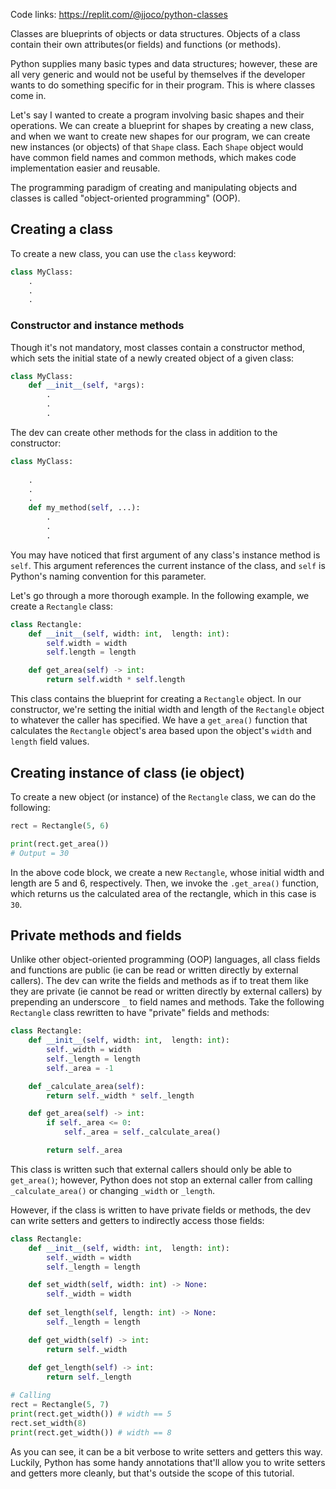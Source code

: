 
Code links: <https://replit.com/@jjoco/python-classes>

Classes are blueprints of objects or data structures. Objects of a class contain their own attributes(or fields) and functions (or methods).

Python supplies many basic types and data structures; however, these are all very generic and would not be useful by themselves if the developer wants to do something specific for in their program. This is where classes come in.

Let's say I wanted to create a program involving basic shapes and their operations. We can create a blueprint for shapes by creating a new class, and when we want to create new shapes for our program, we can create new instances (or objects) of that `Shape` class. Each `Shape` object would have common field names and common methods, which makes code implementation easier and reusable.

The programming paradigm of creating and manipulating objects and classes is called "object-oriented programming" (OOP).

## Creating a class

To create a new class, you can use the `class` keyword:
```python
class MyClass:
    .
    .
    .

```
### Constructor and instance methods
Though it's not mandatory, most classes contain a constructor method, which sets the initial state of a newly created object of a given class:

```python
class MyClass:
    def __init__(self, *args):
        .
        .
        .
```

The dev can create other methods for the class in addition to the constructor:
```python
class MyClass:
   
    .
    .
    .
    def my_method(self, ...):
        .
        .
        .

```
You may have noticed that first argument of any class's instance method is `self`. This argument references the current instance of the class, and `self` is Python's naming convention for this parameter.


Let's go through a more thorough example. In the following example, we create a `Rectangle` class:
```python
class Rectangle:
    def __init__(self, width: int,  length: int):
        self.width = width
        self.length = length

    def get_area(self) -> int:
        return self.width * self.length
```
This class contains the blueprint for creating a `Rectangle` object. In our constructor, we're setting the initial width and length of the `Rectangle` object to whatever the caller has specified. We have a `get_area()` function that calculates the `Rectangle` object's area based upon the object's `width` and `length` field values.

## Creating instance of class (ie object)
To create a new object (or instance) of the `Rectangle` class, we can do the following:
```python
rect = Rectangle(5, 6)

print(rect.get_area())
# Output = 30
```
In the above code block, we create a new `Rectangle`, whose initial width and length are 5 and 6, respectively. Then, we invoke the `.get_area()` function, which returns us the calculated area of the rectangle, which in this case is `30`.

## Private methods and fields
Unlike other object-oriented programming (OOP) languages, all class fields and functions are public (ie can be read or written directly by external callers). The dev can write the fields and methods as if to treat them like they are private (ie cannot be read or written directly by external callers) by prepending an underscore `_` to field names and methods. Take the following `Rectangle` class rewritten to have "private" fields and methods:
```python
class Rectangle:
    def __init__(self, width: int,  length: int):
        self._width = width
        self._length = length
        self._area = -1

    def _calculate_area(self):
        return self._width * self._length

    def get_area(self) -> int:
        if self._area <= 0:
            self._area = self._calculate_area()

        return self._area
```
This class is written such that external callers should only be able to `get_area()`; however, Python does not stop an external caller from calling `_calculate_area()` or changing `_width` or `_length`.

However, if the class is written to have private fields or methods, the dev can write setters and getters to indirectly access those fields:
```python
class Rectangle:
    def __init__(self, width: int,  length: int):
        self._width = width
        self._length = length

    def set_width(self, width: int) -> None:
        self._width = width
    
    def set_length(self, length: int) -> None:
        self._length = length

    def get_width(self) -> int:
        return self._width
    
    def get_length(self) -> int:
        return self._length

# Calling
rect = Rectangle(5, 7)
print(rect.get_width()) # width == 5
rect.set_width(8)
print(rect.get_width()) # width == 8
```
As you can see, it can be a bit verbose to write setters and getters this way. Luckily, Python has some handy annotations that'll allow you to write setters and getters more cleanly, but that's outside the scope of this tutorial.

